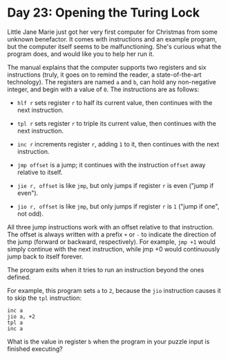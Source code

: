 # Day 23: Opening the Turing Lock

Little Jane Marie just got her very first computer for Christmas from some
unknown benefactor. It comes with instructions and an example program, but the
computer itself seems to be malfunctioning. She's curious what the program does,
and would like you to help her run it.

The manual explains that the computer supports two registers and six
instructions (truly, it goes on to remind the reader, a state-of-the-art
technology). The registers are named `a` and `b`, can hold any non-negative
integer, and begin with a value of `0`. The instructions are as follows:

- `hlf r` sets register `r` to half its current value, then continues with the
  next instruction.

- `tpl r` sets register `r` to triple its current value, then continues with the
  next instruction.

- `inc r` increments register `r`, adding `1` to it, then continues with the
  next instruction.

- `jmp offset` is a jump; it continues with the instruction `offset` away
  relative to itself.

- `jie r, offset` is like `jmp`, but only jumps if register `r` is even ("jump
  if even").

- `jio r, offset` is like `jmp`, but only jumps if register `r` is `1` ("jump if
  one", not odd).

All three jump instructions work with an offset relative to that instruction.
The offset is always written with a prefix `+` or `-` to indicate the direction
of the jump (forward or backward, respectively). For example, `jmp +1` would
simply continue with the next instruction, while jmp +0 would continuously jump
back to itself forever.

The program exits when it tries to run an instruction beyond the ones defined.

For example, this program sets `a` to `2`, because the `jio` instruction causes
it to skip the `tpl` instruction:

```
inc a
jio a, +2
tpl a
inc a
```

What is the value in register `b` when the program in your puzzle input is
finished executing?
